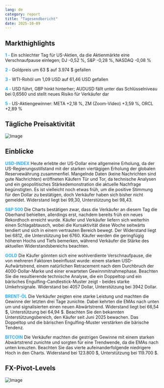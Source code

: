 ```yaml
---
lang: de
category: report
title: "Tagesendbericht"
date: 2025-10-09
---
```



<h2>Markthighlights</h2>
<strong style="color: #2caef7;">1 - </strong> Ein schlechter Tag für US-Aktien, da die Aktienmärkte eine Verschnaufpause einlegen; DJ -0,52 %, S&P -0,28 %, NASDAQ -0,08 %

<strong style="color: #2caef7;">2 - </strong> Goldpreis um 63 $ auf 3.974 $ gefallen

<strong style="color: #2caef7;">3 - </strong> WTI-Rohöl um 1,09 USD auf 61,46 USD gefallen

<strong style="color: #2caef7;">4 - </strong> USD führt, GBP hinkt hinterher; AUDUSD fällt unter das Schlüsselniveau bei 0,6560 und stellt neues Risiko für Verkäufer dar

<strong style="color: #2caef7;">5 - </strong> US-Aktiengewinner: META +2,18 %, ZM (Zoom-Video) +3,59 %, ORCL +2,89 %



<h2>Tägliche Preisaktivität</h2>
<img src="https://markleighedu.github.io/img/Oct-2025/09-Oct-2025/price.jpg" alt="Image"/>

<h2>Einblicke</h2>
<strong style="color: #2caef7;">USD-INDEX</strong> Heute erlebte der US-Dollar eine allgemeine Erholung, da der US-Regierungsstillstand mit der starken viertägigen Erholung der globalen Reservewährung zusammenfiel. Mangelnde Daten (keine Nachrichten sind gute Nachrichten) eröffneten Käufern Tür und Tor, da technische Analysen und ein geopolitisches Stärkedemonstration die aktuelle Nachfrage begünstigten. Es ist vielleicht noch etwas früh, um die positive Stimmung für den Dollar zu bestätigen, doch Verkäufer haben sich bisher nicht gemeldet. Widerstand liegt bei 99,30, Unterstützung bei 98,43.

<strong style="color: #2caef7;">S&P 500</strong> Die Charts bestätigen zwar, dass die Verkäufer an diesem Tag die Oberhand behielten, allerdings erst, nachdem bereits früh ein neues Rekordhoch erreicht wurde. Käufer und Verkäufer liefern sich weiterhin einen Schlagabtausch, wobei die Kursaktivität diese Woche seitwärts tendiert und sich in einem vertrauten Bereich bewegt. Der Widerstand liegt bei 6812, die Unterstützung bei 6760. Käufer werden die geringfügig höheren Hochs und Tiefs bemerken, während Verkäufer die Stärke des aktuellen Widerstandsbereichs beachten.

<strong style="color: #2caef7;">GOLD</strong> Die Käufer gönnten sich eine wohlverdiente Verschnaufpause, die von mehreren Faktoren beeinflusst wurde: einem starken USD-Aufwärtstrend, einem natürlichen Retracement nach dem Durchbruch der 4000-Dollar-Marke und einer erwarteten Gewinnmitnahmephase. Beachten Sie die resultierende technische Analyse, die ein Doppeltop und ein bärisches Engulfing-Candlestick-Muster zeigt - beides starke Umkehrsignale. Widerstand bei 4057 Dollar, Unterstützung bei 3942 Dollar.

<strong style="color: #2caef7;">BRENT-ÖL</strong> Die Verkäufer zeigten eine starke Leistung und machten die Gewinne der letzten drei Tage zunichte. Dabei kehrten die EMAs nach unten um und signalisierten einen neuen Abwärtstrend. Widerstand liegt bei 66,54 $, Unterstützung bei 64,94 $. Beachten Sie den bekannten Unterstützungsbereich, den Käufer seit Juni 2025 bewachen. Das Doppeltop und die bärischen Engulfing-Muster verstärken die bärische Tendenz.

<strong style="color: #2caef7;">BITCOIN</strong> Die Verkäufer machten die gestrigen Gewinne mit einem starken Abwärtstrend zunichte und sorgten für eine Trendwende, da die EMAs nach unten kreuzten. Beachten Sie das vierte aufeinanderfolgende niedrigere Hoch in den Charts. Widerstand bei 123.800 $, Unterstützung bei 119.700 $.



<h2>FX-Pivot-Levels</h2>
<img src="https://markleighedu.github.io/img/Oct-2025/09-Oct-2025/pivot.jpg" alt="Image"/>